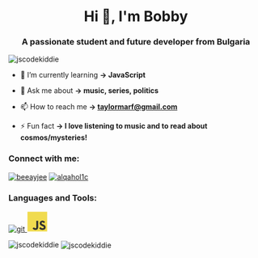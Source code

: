 <h1 align="center">Hi 👋, I'm Bobby</h1>
<h3 align="center">A passionate student and future developer from Bulgaria</h3>

<p align="left"> <img src="https://komarev.com/ghpvc/?username=jscodekiddie&label=Profile%20views&color=0e75b6&style=flat" alt="jscodekiddie" /> </p>

- 🌱 I’m currently learning **-> JavaScript**

- 💬 Ask me about **-> music, series, politics**

- 📫 How to reach me **-> taylormarf@gmail.com**

- ⚡ Fun fact **-> I love listening to music and to read about cosmos/mysteries!**

<h3 align="left">Connect with me:</h3>
<p align="left">
<a href="https://fb.com/beeayjee" target="blank"><img align="center" src="https://raw.githubusercontent.com/rahuldkjain/github-profile-readme-generator/master/src/images/icons/Social/facebook.svg" alt="beeayjee" height="30" width="40" /></a>
<a href="https://instagram.com/alqahol1c" target="blank"><img align="center" src="https://raw.githubusercontent.com/rahuldkjain/github-profile-readme-generator/master/src/images/icons/Social/instagram.svg" alt="alqahol1c" height="30" width="40" /></a>
</p>

<h3 align="left">Languages and Tools:</h3>
<p align="left"> <a href="https://git-scm.com/" target="_blank" rel="noreferrer"> <img src="https://www.vectorlogo.zone/logos/git-scm/git-scm-icon.svg" alt="git" width="40" height="40"/> </a> <a href="https://developer.mozilla.org/en-US/docs/Web/JavaScript" target="_blank" rel="noreferrer"> <img src="https://raw.githubusercontent.com/devicons/devicon/master/icons/javascript/javascript-original.svg" alt="javascript" width="40" height="40"/> </a> </p>

<p><img align="left" src="https://github-readme-stats.vercel.app/api/top-langs?username=jscodekiddie&show_icons=true&locale=en&layout=compact" alt="jscodekiddie" /></p>

<p>&nbsp;<img align="center" src="https://github-readme-stats.vercel.app/api?username=jscodekiddie&show_icons=true&locale=en" alt="jscodekiddie" /></p>

